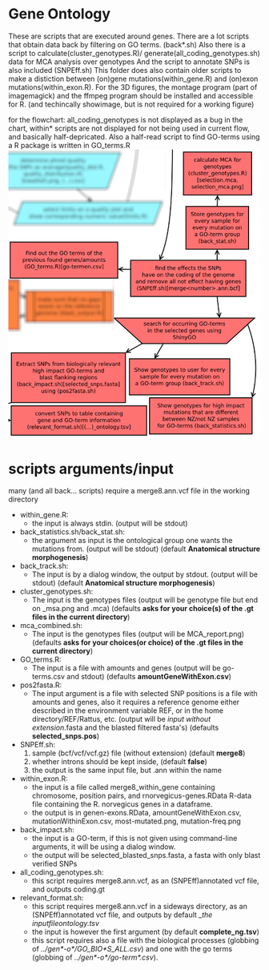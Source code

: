 # Gene Ontology
These are scripts that are executed around genes.
There are a lot scripts that obtain data back by filtering on GO terms. (back\*.sh)
Also there is a script to calculate(cluster_genotypes.R)/ generate(all_coding_genotypes.sh) data for MCA analysis over genotypes
And the script to annotate SNPs is also included (SNPEff.sh)
This folder does also contain older scripts to make a distiction between (on)gene mutations(within_gene.R) and (on)exon mutations(within_exon.R). For the 3D figures, the montage program (part of imagemagick) and the ffmpeg program should be installed and accessible for R. (and techincally showimage, but is not required for a working figure)

for the flowchart: all_coding_genotypes is not displayed as a bug in the chart, within\* scripts are not displayed for not being used in current flow, and basically half-depricated.
Also a half-read script to find GO-terms using a R package is written in GO_terms.R
![flowchart](../../doc/flowchart/geneOntology.png?raw=true)

# scripts arguments/input
many (and all back... scripts) require a merge8.ann.vcf file in the working directory
- within_gene.R:
  - the input is always stdin. (output will be stdout)
- back_statistics.sh/back_stat.sh:
  - the argument as input is the ontological group one wants the mutations from. (output will be stdout) (default **Anatomical structure morphogenesis**)
- back_track.sh:
  - The input is by a dialog window, the output by stdout. (output will be stdout) (default **Anatomical structure morphogenesis**)
- cluster_genotypes.sh:
  - The input is the genotypes files (output will be genotype file but end on _msa.png and .mca) (defaults **asks for your choice(s) of the .gt files in the current directory**)
- mca_combined.sh:
  - The input is the genotypes files (output will be MCA_report.png) (defaults **asks for your choices(or choice) of the .gt files in the current directory**)
- GO_terms.R:
  - The input is a file with amounts and genes (output will be go-terms.csv and stdout) (defaults **amountGeneWithExon.csv**)
- pos2fasta.R:
  - The input argument is a file with selected SNP positions is a file with amounts and genes, also it requires a reference genome either described in the environment variable REF, or in the home directory/REF/Rattus, etc. (output will be *input without extension*.fasta and the blasted filtered fasta's) (defaults **selected_snps.pos**)
- SNPEff.sh:
  1. sample (bcf/vcf/vcf.gz) file (without extension) (default **merge8**)
  2. whether introns should be kept inside, (default __false__)
  3. the output is the same input file, but .ann within the name
- within_exon.R:
  - the input is a file called merge8_within_gene containing chromosome, position pairs, and rnorvegicus-genes.RData R-data file containing the R. norvegicus genes in a dataframe.
  - the output is in genen-exons.RData, amountGeneWithExon.csv, mutationWithinExon.csv, most-mutated.png, mutation-freq.png
- back_impact.sh:
  - the input is a GO-term, if this is not given using command-line arguments, it will be using a dialog window.
  - the output will be selected_blasted_snps.fasta, a fasta with only blast verified SNPs
- all_coding_genotypes.sh:
  - this script requires merge8.ann.vcf, as an (SNPEff)annotated vcf file, and outputs coding.gt
- relevant_format.sh:
  - this script requires merge8.ann.vcf in a sideways directory, as an (SNPEff)annotated vcf file, and outputs by default __the *inputfile*_ontology.tsv__
  - the input is however the first argument (by default __complete_ng.tsv__)
  - this script requires also a file with the biological processes (globbing of _../gen\*-o\*/GO_BIO\*S_ALL.csv_) and one with the go terms (globbing of _../gen\*-o\*/go-term\*.csv_).
